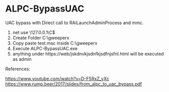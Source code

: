 # ALPC-BypassUAC

UAC bypass with Direct call to RAiLaunchAdminProcess and mmc.

1. net use \\127.0.0.1\C$
2. Create Folder C:\gweeperx
3. Copy paste test.msc inside C:\gweeperx
4. Execute ALPC-BypassUAC.exe
5. anything under https://web/jskdnvkjsdnfkjsdfnjsfnl.html will be executed as admin


References: 

https://www.youtube.com/watch?v=D-F5RxZ_yXc
https://www.rump.beer/2017/slides/from_alpc_to_uac_bypass.pdf
